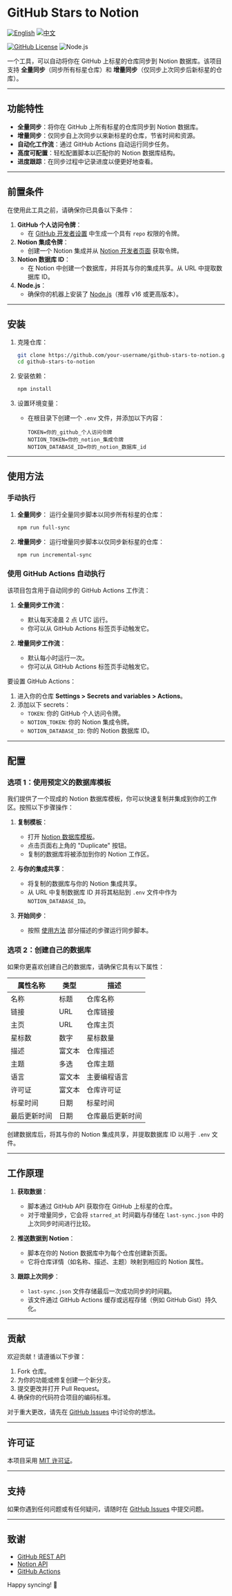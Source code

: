 # GitHub Stars to Notion

[![English](https://img.shields.io/badge/Language-English-blue)](README.md) [![中文](https://img.shields.io/badge/Language-中文-red)](README-zh.md)

[![GitHub License](https://img.shields.io/badge/license-MIT-blue.svg)](LICENSE)
![Node.js](https://img.shields.io/badge/Node.js-v18+-green.svg)

一个工具，可以自动将你在 GitHub 上标星的仓库同步到 Notion 数据库。该项目支持 **全量同步**（同步所有标星仓库）和 **增量同步**（仅同步上次同步后新标星的仓库）。

---

## 功能特性

- **全量同步**：将你在 GitHub 上所有标星的仓库同步到 Notion 数据库。
- **增量同步**：仅同步自上次同步以来新标星的仓库，节省时间和资源。
- **自动化工作流**：通过 GitHub Actions 自动运行同步任务。
- **高度可配置**：轻松配置脚本以匹配你的 Notion 数据库结构。
- **进度跟踪**：在同步过程中记录进度以便更好地查看。

---

## 前置条件

在使用此工具之前，请确保你已具备以下条件：

1. **GitHub 个人访问令牌**：
    - 在 [GitHub 开发者设置](https://github.com/settings/tokens) 中生成一个具有 `repo` 权限的令牌。
2. **Notion 集成令牌**：
    - 创建一个 Notion 集成并从 [Notion 开发者页面](https://www.notion.so/my-integrations) 获取令牌。
3. **Notion 数据库 ID**：
    - 在 Notion 中创建一个数据库，并将其与你的集成共享。从 URL 中提取数据库 ID。
4. **Node.js**：
    - 确保你的机器上安装了 [Node.js](https://nodejs.org/)（推荐 v16 或更高版本）。

---

## 安装

1. 克隆仓库：
   ```bash
   git clone https://github.com/your-username/github-stars-to-notion.git
   cd github-stars-to-notion
   ```

2. 安装依赖：
   ```bash
   npm install
   ```

3. 设置环境变量：
    - 在根目录下创建一个 `.env` 文件，并添加以下内容：
      ```env
      TOKEN=你的_github_个人访问令牌
      NOTION_TOKEN=你的_notion_集成令牌
      NOTION_DATABASE_ID=你的_notion_数据库_id
      ```

---

## 使用方法

### 手动执行

1. **全量同步**：
   运行全量同步脚本以同步所有标星的仓库：
   ```bash
   npm run full-sync
   ```

2. **增量同步**：
   运行增量同步脚本以仅同步新标星的仓库：
   ```bash
   npm run incremental-sync
   ```

### 使用 GitHub Actions 自动执行

该项目包含用于自动同步的 GitHub Actions 工作流：

1. **全量同步工作流**：
    - 默认每天凌晨 2 点 UTC 运行。
    - 你可以从 GitHub Actions 标签页手动触发它。

2. **增量同步工作流**：
    - 默认每小时运行一次。
    - 你可以从 GitHub Actions 标签页手动触发它。

要设置 GitHub Actions：
1. 进入你的仓库 **Settings > Secrets and variables > Actions**。
2. 添加以下 secrets：
    - `TOKEN`: 你的 GitHub 个人访问令牌。
    - `NOTION_TOKEN`: 你的 Notion 集成令牌。
    - `NOTION_DATABASE_ID`: 你的 Notion 数据库 ID。

---

## 配置

### 选项 1：使用预定义的数据库模板

我们提供了一个现成的 Notion 数据库模板，你可以快速复制并集成到你的工作区。按照以下步骤操作：

1. **复制模板**：
    - 打开 [Notion 数据库模板](https://evanescent-ballcap-fcf.notion.site/1bc54d7a9d5d804384e8f97a64f42f9d?v=1bc54d7a9d5d81229169000cd251dd11&pvs=4)。
    - 点击页面右上角的 "Duplicate" 按钮。
    - 复制的数据库将被添加到你的 Notion 工作区。

2. **与你的集成共享**：
    - 将复制的数据库与你的 Notion 集成共享。
    - 从 URL 中复制数据库 ID 并将其粘贴到 `.env` 文件中作为 `NOTION_DATABASE_ID`。

3. **开始同步**：
    - 按照 [使用方法](#使用方法) 部分描述的步骤运行同步脚本。

### 选项 2：创建自己的数据库

如果你更喜欢创建自己的数据库，请确保它具有以下属性：

| 属性名称       | 类型           | 描述                                      |
|----------------|----------------|------------------------------------------|
| 名称           | 标题           | 仓库名称                                  |
| 链接           | URL            | 仓库链接                                  |
| 主页           | URL            | 仓库主页                                  |
| 星标数         | 数字           | 星标数量                                  |
| 描述           | 富文本         | 仓库描述                                  |
| 主题           | 多选           | 仓库主题                                  |
| 语言           | 富文本         | 主要编程语言                              |
| 许可证         | 富文本         | 仓库许可证                                |
| 标星时间       | 日期           | 标星时间                                  |
| 最后更新时间   | 日期           | 仓库最后更新时间                          |

创建数据库后，将其与你的 Notion 集成共享，并提取数据库 ID 以用于 `.env` 文件。

---

## 工作原理

1. **获取数据**：
    - 脚本通过 GitHub API 获取你在 GitHub 上标星的仓库。
    - 对于增量同步，它会将 `starred_at` 时间戳与存储在 `last-sync.json` 中的上次同步时间进行比较。

2. **推送数据到 Notion**：
    - 脚本在你的 Notion 数据库中为每个仓库创建新页面。
    - 它将仓库详情（如名称、描述、主题）映射到相应的 Notion 属性。

3. **跟踪上次同步**：
    - `last-sync.json` 文件存储最后一次成功同步的时间戳。
    - 该文件通过 GitHub Actions 缓存或远程存储（例如 GitHub Gist）持久化。

---

## 贡献

欢迎贡献！请遵循以下步骤：

1. Fork 仓库。
2. 为你的功能或修复创建一个新分支。
3. 提交更改并打开 Pull Request。
4. 确保你的代码符合项目的编码标准。

对于重大更改，请先在 [GitHub Issues](https://github.com/OnlyTL/github-stars-to-notion/issues) 中讨论你的想法。

---

## 许可证

本项目采用 [MIT 许可证](LICENSE)。

---

## 支持

如果你遇到任何问题或有任何疑问，请随时在 [GitHub Issues](https://github.com/OnlyTL/github-stars-to-notion/issues) 中提交问题。

---

## 致谢

- [GitHub REST API](https://docs.github.com/en/rest)
- [Notion API](https://developers.notion.com/)
- [GitHub Actions](https://docs.github.com/en/actions)

Happy syncing! 🚀